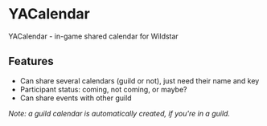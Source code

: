 YACalendar
==========

YACalendar - in-game shared calendar for Wildstar

Features
--------

- Can share several calendars (guild or not), just need their name and key
- Participant status: coming, not coming, or maybe?
- Can share events with other guild

*Note: a guild calendar is automatically created, if you're in a guild.*

